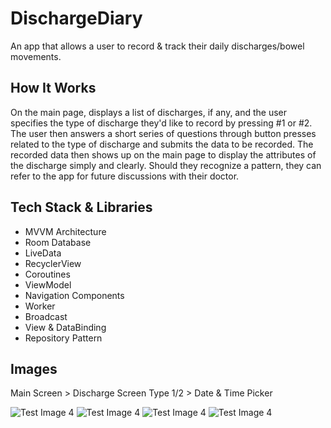 # DischargeDiary
An app that allows a user to record & track their daily discharges/bowel movements.

## How It Works
On the main page, displays a list of discharges, if any, and the user specifies the type of discharge they'd like to record by pressing #1 or #2. The user then answers a short series of questions through button presses related to the type of discharge and submits the data to be recorded. The recorded data then shows up on the main page to display the attributes of the discharge simply and clearly. Should they recognize a pattern, they can refer to the app for future discussions with their doctor.

## Tech Stack & Libraries
- MVVM Architecture
- Room Database
- LiveData
- RecyclerView
- Coroutines
- ViewModel
- Navigation Components
- Worker
- Broadcast
- View & DataBinding
- Repository Pattern

## Images
Main Screen > Discharge Screen Type 1/2 > Date & Time Picker

![Test Image 4](https://imgur.com/1LwEeK1.png)
![Test Image 4](https://imgur.com/kb5Apjt.png)
![Test Image 4](https://imgur.com/CZl5HQb.png)
![Test Image 4](https://imgur.com/5bQmL9W.png)
